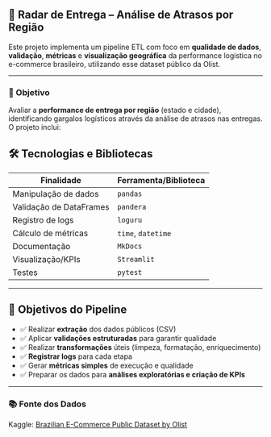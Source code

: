 ## 📍 Radar de Entrega – Análise de Atrasos por Região

Este projeto implementa um pipeline ETL com foco em **qualidade de dados**, **validação**, **métricas** e **visualização geográfica** da performance logística no e-commerce brasileiro, utilizando esse dataset público da Olist.

---

### 🎯 Objetivo

Avaliar a **performance de entrega por região** (estado e cidade), identificando gargalos logísticos através da análise de atrasos nas entregas. O projeto inclui:


## 🛠️ Tecnologias e Bibliotecas

| Finalidade           | Ferramenta/Biblioteca     |
|----------------------|---------------------------|
| Manipulação de dados  | `pandas`                  |
| Validação de DataFrames | `pandera`               |
| Registro de logs      | `loguru`                  |
| Cálculo de métricas   | `time`, `datetime`        |
| Documentação          | `MkDocs`                  |
| Visualização/KPIs     | `Streamlit`               |
| Testes                | `pytest`                  |

---

## 📌 Objetivos do Pipeline

- ✅ Realizar **extração** dos dados públicos (CSV)
- ✅ Aplicar **validações estruturadas** para garantir qualidade
- ✅ Realizar **transformações** úteis (limpeza, formatação, enriquecimento)
- ✅ **Registrar logs** para cada etapa
- ✅ Gerar **métricas simples** de execução e qualidade
- ✅ Preparar os dados para **análises exploratórias e criação de KPIs**

---

### 📚 Fonte dos Dados

Kaggle: [Brazilian E-Commerce Public Dataset by Olist](https://www.kaggle.com/datasets/olistbr/brazilian-ecommerce)



